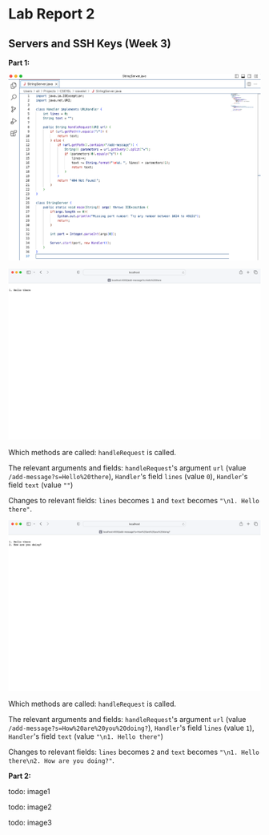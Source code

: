 # Lab Report 2
## Servers and SSH Keys (Week 3)

**Part 1:**

![Image](CSE15L_Lab2_1a.png)

![Image](CSE15L_Lab2_1b.png)

Which methods are called: `handleRequest` is called.

The relevant arguments and fields: `handleRequest`'s argument `url` (value `/add-message?s=Hello%20there`), `Handler`'s field `lines` (value `0`), `Handler`'s field `text` (value `""`)

Changes to relevant fields: `lines` becomes `1` and `text` becomes `"\n1. Hello there"`.

![Image](CSE15L_Lab2_1c.png)

Which methods are called: `handleRequest` is called.

The relevant arguments and fields: `handleRequest`'s argument `url` (value `/add-message?s=How%20are%20you%20doing?`), `Handler`'s field `lines` (value `1`), `Handler`'s field `text` (value `"\n1. Hello there"`)

Changes to relevant fields: `lines` becomes `2` and `text` becomes `"\n1. Hello there\n2. How are you doing?"`.

**Part 2:**

todo: image1

todo: image2

todo: image3
